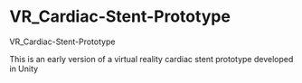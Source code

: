 # VR_Cardiac-Stent-Prototype
VR_Cardiac-Stent-Prototype


This is an early version of a virtual reality cardiac stent prototype developed in Unity 
